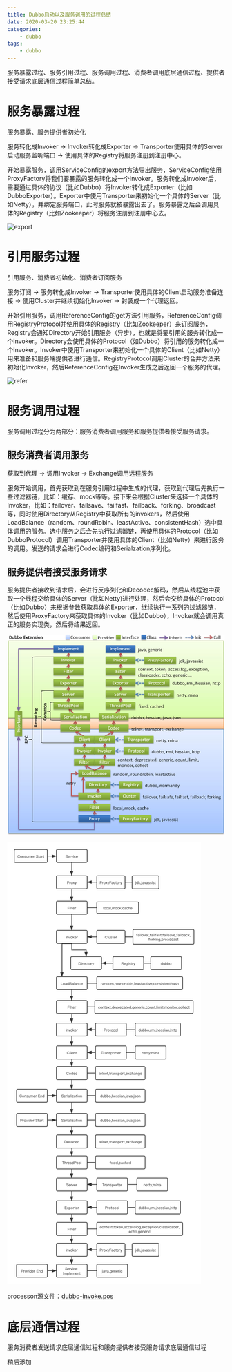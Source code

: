 ```yaml
---
title: Dubbo启动以及服务调用的过程总结
date: 2020-03-20 23:25:44
categories: 
	- dubbo
tags:
	- dubbo
---
```

服务暴露过程、服务引用过程、服务调用过程、消费者调用底层通信过程、提供者接受请求底层通信过程简单总结。

<!--more-->

# 服务暴露过程
服务暴露、服务提供者初始化

服务转化成Invoker -> Invoker转化成Exporter -> Transporter使用具体的Server启动服务监听端口 -> 使用具体的Registry将服务注册到注册中心。

开始暴露服务，调用ServiceConfig的export方法导出服务，ServiceConfig使用ProxyFactory将我们要暴露的服务转化成一个Invoker。服务转化成Invoker后，需要通过具体的协议（比如Dubbo）将Invoker转化成Exporter（比如DubboExporter）。Exporter中使用Transporter来初始化一个具体的Server（比如Netty），并绑定服务端口，此时服务就被暴露出去了。服务暴露之后会调用具体的Registry（比如Zookeeper）将服务注册到注册中心去。

![export](dubbo-export.jpg)

# 引用服务过程
引用服务、消费者初始化、消费者订阅服务

服务订阅 -> 服务转化成Invoker -> Transporter使用具体的Client启动服务准备连接 -> 使用Cluster并继续初始化Invoker -> 封装成一个代理返回。

开始引用服务，调用ReferenceConfig的get方法引用服务，ReferenceConfig调用RegistryProtocol并使用具体的Registry（比如Zookeeper）来订阅服务，Registry会通知Directory开始引用服务（异步），也就是将要引用的服务转化成一个Invoker。Directory会使用具体的Protocol（如Dubbo）将引用的服务转化成一个Invoker。Invoker中使用Transporter来初始化一个具体的Client（比如Netty）用来准备和服务端提供者进行通信。RegistryProtocol调用Cluster的合并方法来初始化Invoker，然后ReferenceConfig在Invoker生成之后返回一个服务的代理。

![refer](dubbo-refer.jpg)

# 服务调用过程
服务调用过程分为两部分：服务消费者调用服务和服务提供者接受服务请求。

## 服务消费者调用服务
获取到代理 -> 调用Invoker -> Exchange调用远程服务

服务开始调用，首先获取到在服务引用过程中生成的代理，获取到代理后先执行一些过滤器链，比如：缓存、mock等等。接下来会根据Cluster来选择一个具体的Invoker，比如：failover、failsave、failfast、failback、forking、broadcast等，同时使用Directory从Registry中获取所有的invokers，然后使用LoadBalance（random、roundRobin、leastActive、consistentHash）选中具体调用的服务。选中服务之后会先执行过滤器链，再使用具体的Protocol（比如DubboProtocol）调用Transporter并使用具体的Client（比如Netty）来进行服务的调用。发送的请求会进行Codec编码和Serialzation序列化。

## 服务提供者接受服务请求

服务提供者接收到请求后，会进行反序列化和Decodec解码，然后从线程池中获取一个线程交给具体的Server（比如Netty)进行处理，然后会交给具体的Protocol（比如Dubbo）来根据参数获取具体的Exporter，继续执行一系列的过滤器链，然后使用ProxyFactory来获取具体的Invoker（比如Dubbo），Invoker就会调用真正的服务实现类，然后将结果返回。

![invoke](./Dubbo启动以及服务调用的过程总结/dubbo-extension.jpg)

![invoke](./Dubbo启动以及服务调用的过程总结/dubbo-invoke.png)

processon源文件：[dubbo-invoke.pos](dubbo-invoke.pos)

# 底层通信过程
服务消费者发送请求底层通信过程和服务提供者接受服务请求底层通信过程

稍后添加
